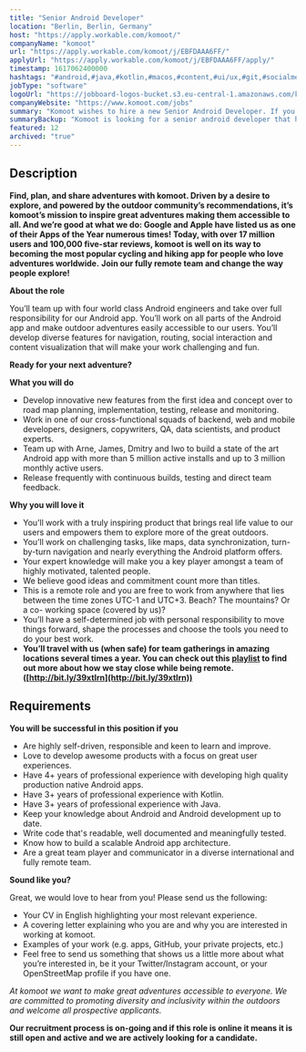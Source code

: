 ```yaml
---
title: "Senior Android Developer"
location: "Berlin, Berlin, Germany"
host: "https://apply.workable.com/komoot/"
companyName: "komoot"
url: "https://apply.workable.com/komoot/j/EBFDAAA6FF/"
applyUrl: "https://apply.workable.com/komoot/j/EBFDAAA6FF/apply/"
timestamp: 1617062400000
hashtags: "#android,#java,#kotlin,#macos,#content,#ui/ux,#git,#socialmedia,#monitoring,#English"
jobType: "software"
logoUrl: "https://jobboard-logos-bucket.s3.eu-central-1.amazonaws.com/komoot"
companyWebsite: "https://www.komoot.com/jobs"
summary: "Komoot wishes to hire a new Senior Android Developer. If you have 4+ years of professional experience with developing high quality production native Android apps, consider applying."
summaryBackup: "Komoot is looking for a senior android developer that has experience in: #android, #java, #kotlin."
featured: 12
archived: "true"
---
```


## Description

**Find, plan, and share adventures with komoot. Driven by a desire to explore, and powered by the outdoor community’s recommendations, it’s komoot’s mission to inspire great adventures making them accessible to all. And we’re good at what we do: Google and Apple have listed us as one of their Apps of the Year numerous times! Today, with over 17 million users and 100,000 five-star reviews, komoot is well on its way to becoming the most popular cycling and hiking app for people who love adventures worldwide.** **Join our fully remote team and change the way people explore!**

**About the role**

You’ll team up with four world class Android engineers and take over full responsibility for our Android app. You’ll work on all parts of the Android app and make outdoor adventures easily accessible to our users. You’ll develop diverse features for navigation, routing, social interaction and content visualization that will make your work challenging and fun.

**Ready for your next adventure?**

**What you will do**

*   Develop innovative new features from the first idea and concept over to road map planning, implementation, testing, release and monitoring.
*   Work in one of our cross-functional squads of backend, web and mobile developers, designers, copywriters, QA, data scientists, and product experts.
*   Team up with Arne, James, Dmitry and Iwo to build a state of the art Android app with more than 5 million active installs and up to 3 million monthly active users.
*   Release frequently with continuous builds, testing and direct team feedback.

**Why you will love it**

*   You’ll work with a truly inspiring product that brings real life value to our users and empowers them to explore more of the great outdoors.
*   You’ll work on challenging tasks, like maps, data synchronization, turn-by-turn navigation and nearly everything the Android platform offers.
*   Your expert knowledge will make you a key player amongst a team of highly motivated, talented people.
*   We believe good ideas and commitment count more than titles.
*   This is a remote role and you are free to work from anywhere that lies between the time zones UTC-1 and UTC+3. Beach? The mountains? Or a co- working space (covered by us)?
*   You’ll have a self-determined job with personal responsibility to move things forward, shape the processes and choose the tools you need to do your best work.
*   **You’ll travel with us (when safe) for team gatherings in amazing locations several times a year. You can check out this [playlist](https://www.youtube.com/playlist?list=PL6sbHrhRcoUkLohCUKj9imZkJc_1_Av5X) to find out more about how we stay close while being remote. ([http://bit.ly/39xtIrn](http://bit.ly/39xtIrn))**

## Requirements

**You will be successful in this position if you**

*   Are highly self-driven, responsible and keen to learn and improve.
*   Love to develop awesome products with a focus on great user experiences.
*   Have 4+ years of professional experience with developing high quality production native Android apps.
*   Have 3+ years of professional experience with Kotlin.
*   Have 3+ years of professional experience with Java.
*   Keep your knowledge about Android and Android development up to date.
*   Write code that's readable, well documented and meaningfully tested.
*   Know how to build a scalable Android app architecture.
*   Are a great team player and communicator in a diverse international and fully remote team.

**Sound like you?**

Great, we would love to hear from you! Please send us the following:

*   Your CV in English highlighting your most relevant experience.
*   A covering letter explaining who you are and why you are interested in working at komoot.
*   Examples of your work (e.g. apps, GitHub, your private projects, etc.)
*   Feel free to send us something that shows us a little more about what you’re interested in, be it your Twitter/Instagram account, or your OpenStreetMap profile if you have one.

_At komoot we want to make great adventures accessible to everyone. We are committed to promoting diversity and inclusivity within the outdoors and welcome all prospective applicants._

__Our recruitment process is on-going and if this role is online it means it is still open and active and we are actively looking for a candidate.__
